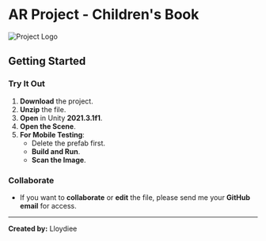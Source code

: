 # AR Project - Children's Book

![Project Logo](https://github.com/username/repo-name/raw/main/example.png)

## Getting Started

### Try It Out
1. **Download** the project.
2. **Unzip** the file.
3. **Open** in Unity **2021.3.1f1**.
4. **Open the Scene**.
5. **For Mobile Testing**:
   - Delete the prefab first.
   - **Build and Run**.
   - **Scan the Image**.

### Collaborate
- If you want to **collaborate** or **edit** the file, please send me your **GitHub email** for access.

---

**Created by:** Lloydiee

